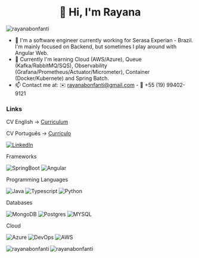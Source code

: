 <h1 align="center">👋 Hi, I'm Rayana</h1>

<p align="left"> <img src="https://komarev.com/ghpvc/?username=rayanabonfanti&label=Profile%20views&color=0e75b6&style=flat" alt="rayanabonfanti" /> </p>

- 🔭 I'm a software engineer currently working for Serasa Experian - Brazil. I'm mainly focused on Backend, but sometimes I play around with Angular Web.
- 🌱 Currently I'm learning Cloud (AWS/Azure), Queue (Kafka/RabbitMQ/SQS), Observability (Grafana/Prometheus/Actuator/Micrometer), Container (Docker/Kubernete) and Spring Batch.
- 📫 Contact me at: ✉️ rayanabonfanti@gmail.com - 📱 +55 (19) 99402-9121


<h3>Links</h3>

CV English -> [Curriculum](https://docs.google.com/document/d/13tcsns6ikSWKctVm5xCmHyzFiiWxHMVo/edit?usp=sharing&ouid=115083074598686078110&rtpof=true&sd=true) 

CV Português -> [Currículo](https://docs.google.com/document/d/1liAfcmN6TergzCbtqlUKp8EeW85qlZSU/edit?usp=sharing&ouid=115083074598686078110&rtpof=true&sd=true)

[![LinkedIn](https://img.shields.io/badge/linkedin-%230077B5.svg?style=for-the-badge&logo=linkedin&logoColor=white)](https://www.linkedin.com/in/rayana-r-bonfanti-103994156/)

Frameworks

![SpringBoot](https://img.shields.io/badge/Spring%20Boot-6DB33F.svg?style=for-the-badge&logo=Spring-Boot&logoColor=white)
![Angular](https://img.shields.io/badge/Angular-DD0031?style=for-the-badge&logo=angular&logoColor=white)


Programming Languages

![Java](https://img.shields.io/badge/java-%23ED8B00.svg?style=for-the-badge&logo=openjdk&logoColor=white)
![Typescript](https://img.shields.io/badge/TypeScript-007ACC?style=for-the-badge&logo=typescript&logoColor=white)
![Python](https://img.shields.io/badge/python-3670A0?style=for-the-badge&logo=python&logoColor=ffdd54)

Databases

![MongoDB](https://img.shields.io/badge/MongoDB-4EA94B?style=for-the-badge&logo=mongodb&logoColor=white)
![Postgres](https://img.shields.io/badge/postgres-%23316192.svg?style=for-the-badge&logo=postgresql&logoColor=white)
![MYSQL](https://img.shields.io/badge/MySQL-4479A1.svg?style=for-the-badge&logo=MySQL&logoColor=white)

Cloud

![Azure](https://img.shields.io/badge/Amazon_AWS-232F3E?style=for-the-badge&logo=amazon-aws&logoColor=white)
![DevOps](https://img.shields.io/badge/Azure_DevOps-0078D7?style=for-the-badge&logo=azure-devops&logoColor=white)
![AWS](https://img.shields.io/badge/Microsoft_Azure-0089D6?style=for-the-badge&logo=microsoft-azure&logoColor=white)


<p><img align="left" src="https://github-readme-stats.vercel.app/api/top-langs?username=rayanabonfanti&show_icons=true&locale=en" alt="rayanabonfanti" /></p>

<p><img align="center" src="https://github-readme-stats.vercel.app/api?username=rayanabonfanti&show_icons=true&locale=en" alt="rayanabonfanti" /></p>
